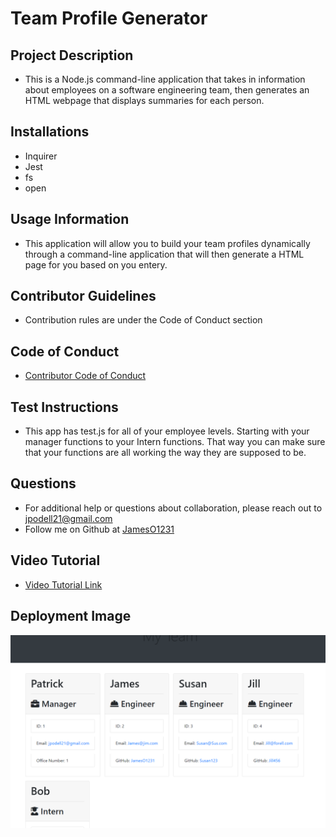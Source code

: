 # Team Profile Generator

## Project Description
* This is a Node.js command-line application that takes in information about employees on a software engineering team, then generates an HTML webpage that displays summaries for each person.

## Installations
* Inquirer
* Jest
* fs
* open

## Usage Information
* This application will allow you to build your team profiles dynamically through a command-line application that will then generate a HTML page for you based on you entery.

## Contributor Guidelines
* Contribution rules are under the Code of Conduct section

## Code of Conduct
* [Contributor Code of Conduct](https://www.contributor-covenant.org/version/2/0/code_of_conduct/code_of_conduct.md)

## Test Instructions
* This app has test.js for all of your employee levels. Starting with your manager functions to your Intern functions. That way you can make sure that your functions are all working the way they are supposed to be.

## Questions
* For additional help or questions about collaboration, please reach out to jpodell21@gmail.com
* Follow me on Github at [JamesO1231](http://github.com/JamesO1231)

## Video Tutorial
* [Video Tutorial Link](https://drive.google.com/file/d/13QsOAPvI8x8axT30bau9UpkQcnsJqPuY/view?usp=sharing)

## Deployment Image
![Alt text](./images/teamProfileGenerator.PNG)